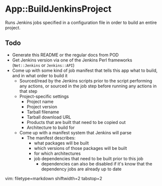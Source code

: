 # App::BuildJenkinsProject #

Runs Jenkins jobs specified in a configuration file in order to build an
entire project.

## Todo ##
- Generate this README or the regular docs from POD
- Get Jenkins version via one of the Jenkins Perl frameworks (`Net::Jenkins`
  or `Jenkins::API`)
- Come up with some kind of job manifest that tells this app what to build, and
  in what order to build it
  - Sourced/read by the Jenkins scripts prior to the script performing any
    actions, or sourced in the job step before running any actions in that step
  - Project-specific settings
    - Project name
    - Project version
    - Tarball filename
    - Tarball download URL
    - Products that are built that need to be copied out
    - Architecture to build for
  - Come up with a manifest system that Jenkins will parse
    - The manifest describes:
      - what packages will be built
      - which versions of those packages will be built
      - for which architectures
      - job dependencies that need to be built prior to this job
        - dependencies can also be disabled if it's know that the dependency
          jobs are already up to date

vim: filetype=markdown shiftwidth=2 tabstop=2
